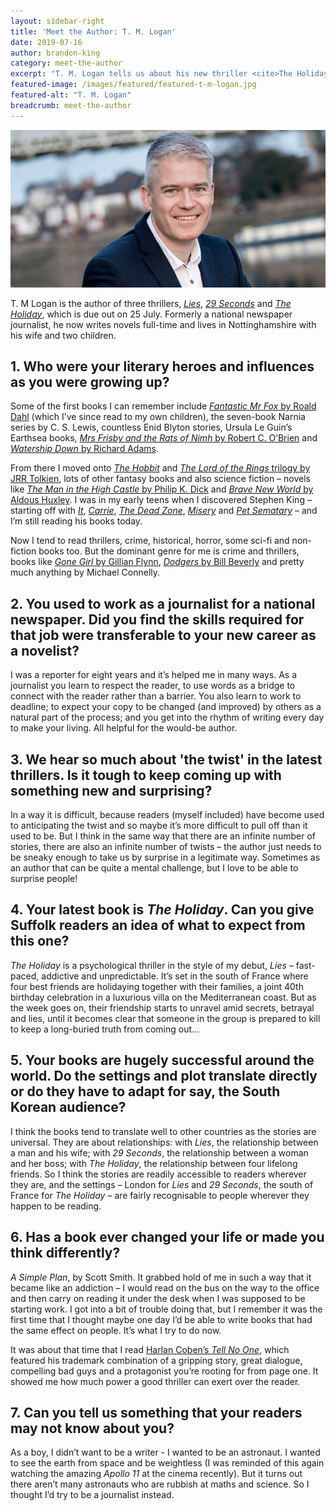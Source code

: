 ```yaml
---
layout: sidebar-right
title: 'Meet the Author: T. M. Logan'
date: 2019-07-16
author: brandon-king
category: meet-the-author
excerpt: "T. M. Logan tells us about his new thriller <cite>The Holiday</cite>, the art of 'the twist', and why he chose to become a writer rather than an astronaut."
featured-image: /images/featured/featured-t-m-logan.jpg
featured-alt: "T. M. Logan"
breadcrumb: meet-the-author
---
```


![T. M. Logan](/images/featured/featured-t-m-logan.jpg)

T. M Logan is the author of three thrillers, [<cite>Lies</cite>](https://suffolk.spydus.co.uk/cgi-bin/spydus.exe/ENQ/OPAC/BIBENQ?BRN=2144630), [<cite>29 Seconds</cite>](https://suffolk.spydus.co.uk/cgi-bin/spydus.exe/ENQ/OPAC/BIBENQ?BRN=2326618) and [<cite>The Holiday</cite>](https://suffolk.spydus.co.uk/cgi-bin/spydus.exe/ENQ/OPAC/BIBENQ?BRN=2561306), which is due out on 25 July. Formerly a national newspaper journalist, he now writes novels full-time and lives in Nottinghamshire with his wife and two children.

## 1. Who were your literary heroes and influences as you were growing up?

Some of the first books I can remember include [<cite>Fantastic Mr Fox</cite> by Roald Dahl](https://suffolk.spydus.co.uk/cgi-bin/spydus.exe/ENQ/OPAC/BIBENQ?BRN=1940427) (which I’ve since read to my own children), the seven-book Narnia series by C. S. Lewis, countless Enid Blyton stories, Ursula Le Guin’s Earthsea books, [<cite>Mrs Frisby and the Rats of Nimh</cite> by Robert C. O’Brien](https://suffolk.spydus.co.uk/cgi-bin/spydus.exe/ENQ/OPAC/BIBENQ?BRN=1614125) and [<cite>Watership Down</cite> by Richard Adams](https://suffolk.spydus.co.uk/cgi-bin/spydus.exe/ENQ/OPAC/BIBENQ?BRN=2468962).

From there I moved onto [<cite>The Hobbit</cite>](https://suffolk.spydus.co.uk/cgi-bin/spydus.exe/ENQ/OPAC/BIBENQ?BRN=2264666) and [<cite>The Lord of the Rings</cite> trilogy by JRR Tolkien](https://suffolk.spydus.co.uk/cgi-bin/spydus.exe/ENQ/OPAC/BIBENQ?BRN=1220029), lots of other fantasy books and also science fiction – novels like [<cite>The Man in the High Castle</cite> by Philip K. Dick](https://suffolk.spydus.co.uk/cgi-bin/spydus.exe/ENQ/OPAC/BIBENQ?BRN=1843752) and [<cite>Brave New World</cite> by Aldous Huxley](https://suffolk.spydus.co.uk/cgi-bin/spydus.exe/ENQ/OPAC/BIBENQ?BRN=1669955). I was in my early teens when I discovered Stephen King – starting off with [<cite>It</cite>](https://suffolk.spydus.co.uk/cgi-bin/spydus.exe/ENQ/OPAC/BIBENQ?BRN=609425), [<cite>Carrie</cite>](https://suffolk.spydus.co.uk/cgi-bin/spydus.exe/ENQ/OPAC/BIBENQ?BRN=610811), [<cite>The Dead Zone</cite>](https://suffolk.spydus.co.uk/cgi-bin/spydus.exe/ENQ/OPAC/BIBENQ?BRN=609491), [<cite>Misery</cite>](https://suffolk.spydus.co.uk/cgi-bin/spydus.exe/ENQ/OPAC/BIBENQ?BRN=2641385) and [<cite>Pet Sematary</cite>](https://suffolk.spydus.co.uk/cgi-bin/spydus.exe/ENQ/OPAC/BIBENQ?BRN=2514446) – and I’m still reading his books today.

Now I tend to read thrillers, crime, historical, horror, some sci-fi and non-fiction books too. But the dominant genre for me is crime and thrillers, books like [<cite>Gone Girl</cite> by Gillian Flynn](https://suffolk.spydus.co.uk/cgi-bin/spydus.exe/ENQ/OPAC/BIBENQ?BRN=1640804), [<cite>Dodgers</cite> by Bill Beverly](https://suffolk.spydus.co.uk/cgi-bin/spydus.exe/ENQ/OPAC/BIBENQ?BRN=2074009) and pretty much anything by Michael Connelly.

## 2. You used to work as a journalist for a national newspaper. Did you find the skills required for that job were transferable to your new career as a novelist?

I was a reporter for eight years and it’s helped me in many ways. As a journalist you learn to respect the reader, to use words as a bridge to connect with the reader rather than a barrier. You also learn to work to deadline; to expect your copy to be changed (and improved) by others as a natural part of the process; and you get into the rhythm of writing every day to make your living. All helpful for the would-be author.

## 3. We hear so much about 'the twist' in the latest thrillers. Is it tough to keep coming up with something new and surprising?

In a way it is difficult, because readers (myself included) have become used to anticipating the twist and so maybe it’s more difficult to pull off than it used to be. But I think in the same way that there are an infinite number of stories, there are also an infinite number of twists – the author just needs to be sneaky enough to take us by surprise in a legitimate way. Sometimes as an author that can be quite a mental challenge, but I love to be able to surprise people!

## 4. Your latest book is <cite>The Holiday</cite>. Can you give Suffolk readers an idea of what to expect from this one?

<cite>The Holiday</cite> is a psychological thriller in the style of my debut, <cite>Lies</cite> – fast-paced, addictive and unpredictable. It’s set in the south of France where four best friends are holidaying together with their families, a joint 40th birthday celebration in a luxurious villa on the Mediterranean coast. But as the week goes on, their friendship starts to unravel amid secrets, betrayal and lies, until it becomes clear that someone in the group is prepared to kill to keep a long-buried truth from coming out...

## 5. Your books are hugely successful around the world. Do the settings and plot translate directly or do they have to adapt for say, the South Korean audience?

I think the books tend to translate well to other countries as the stories are universal. They are about relationships: with <cite>Lies</cite>, the relationship between a man and his wife; with <cite>29 Seconds</cite>, the relationship between a woman and her boss; with <cite>The Holiday</cite>, the relationship between four lifelong friends. So I think the stories are readily accessible to readers wherever they are, and the settings – London for <cite>Lies</cite> and <cite>29 Seconds</cite>, the south of France for <cite>The Holiday</cite> – are fairly recognisable to people wherever they happen to be reading.

## 6. Has a book ever changed your life or made you think differently?

<cite>A Simple Plan</cite>, by Scott Smith. It grabbed hold of me in such a way that it became like an addiction – I would read on the bus on the way to the office and then carry on reading it under the desk when I was supposed to be starting work. I got into a bit of trouble doing that, but I remember it was the first time that I thought maybe one day I’d be able to write books that had the same effect on people. It’s what I try to do now.

It was about that time that I read [Harlan Coben’s <cite>Tell No One</cite>](https://suffolk.spydus.co.uk/cgi-bin/spydus.exe/ENQ/OPAC/BIBENQ?BRN=1219340), which featured his trademark combination of a gripping story, great dialogue, compelling bad guys and a protagonist you’re rooting for from page one. It showed me how much power a good thriller can exert over the reader.

## 7. Can you tell us something that your readers may not know about you?

As a boy, I didn’t want to be a writer - I wanted to be an astronaut. I wanted to see the earth from space and be weightless (I was reminded of this again watching the amazing <cite>Apollo 11</cite> at the cinema recently). But it turns out there aren’t many astronauts who are rubbish at maths and science. So I thought I’d try to be a journalist instead.
